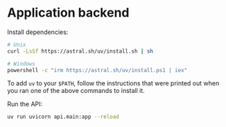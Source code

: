 # Application backend

Install dependencies:

```sh
# Unix
curl -LsSf https://astral.sh/uv/install.sh | sh

# Windows
powershell -c "irm https://astral.sh/uv/install.ps1 | iex"
```

To add `uv` to your `$PATH`, follow the instructions that were printed out when you ran one of the above commands to install it.

Run the API:

```sh
uv run uvicorn api.main:app --reload
```
